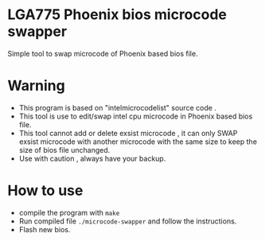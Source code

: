 # LGA775 Phoenix bios microcode swapper
Simple tool to swap microcode of Phoenix based bios file.


# Warning

* This program is based on "intelmicrocodelist" source code .
* This tool is use to edit/swap intel cpu microcode in Phoenix based bios file.
* This tool cannot add or delete exsist microcode , it can only SWAP exsist microcode with another microcode with the same size to keep the size of bios file unchanged.
* Use with caution , always have your backup.

# How to use 
* compile the program with <code>make</code>
* Run compiled file <code>./microcode-swapper</code> and follow the instructions.
* Flash new bios.
